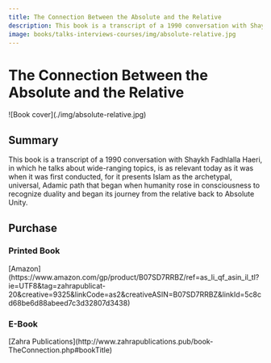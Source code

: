 ```yaml
---
title: The Connection Between the Absolute and the Relative
description: This book is a transcript of a 1990 conversation with Shaykh Fadhlalla Haeri is as relevant today as it was when it was first conducted, for it presents Islam as the archetypal, universal, Adamic path that began when humanity rose in consciousness began its journey from the relative back to Absolute Unity.
image: books/talks-interviews-courses/img/absolute-relative.jpg
---
```


# The Connection Between the Absolute and the Relative

<div markdown="1" class="cover-image">
![Book cover](./img/absolute-relative.jpg)
</div>

## Summary

This book is a transcript of a 1990 conversation with Shaykh Fadhlalla Haeri, in which he talks about wide-ranging topics, is as relevant today as it was when it was first conducted, for it presents Islam as the archetypal, universal, Adamic path that began when humanity rose in consciousness to recognize duality and began its journey from the relative back to Absolute Unity.

## Purchase

### Printed Book

<div markdown="3" class="purchase-link">
[Amazon](https://www.amazon.com/gp/product/B07SD7RRBZ/ref=as_li_qf_asin_il_tl?ie=UTF8&tag=zahrapublicat-20&creative=9325&linkCode=as2&creativeASIN=B07SD7RRBZ&linkId=5c8cd68be6d88abeed7c3d32807d3438)
</div>

### E-Book

<div markdown="3" class="purchase-link">
[Zahra Publications](http://www.zahrapublications.pub/book-TheConnection.php#bookTitle)
</div>